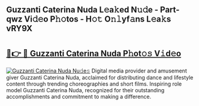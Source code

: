 ## Guzzanti Caterina Nuda L𝚎a𝚔ed N𝚞𝚍e - Part-qwz Vi𝚍𝚎o P𝚑𝚘tos - H𝚘𝚝 O𝚗𝚕yf𝚊ns L𝚎a𝚔s vRY9X

# <h2><a href="http://kf2oaoz.oniu.top/?m=Guzzanti+Caterina+Nuda">🔗👉 🔴 Guzzanti Caterina Nuda P𝚑ot𝚘𝚜 V𝚒d𝚎o</a></h2>

[![Guzzanti Caterina Nuda Nu𝚍e𝚜](https://i.imgur.com/0qMVB7G.gif)](http://kf2oaoz.oniu.top/?m=Guzzanti+Caterina+Nuda)
Digital media provider and amusement giver Guzzanti Caterina Nuda, acclaimed for distributing dance and lifestyle content through trending choreographies and short films. Inspiring role model Guzzanti Caterina Nuda, recognized for their outstanding accomplishments and commitment to making a difference.  
